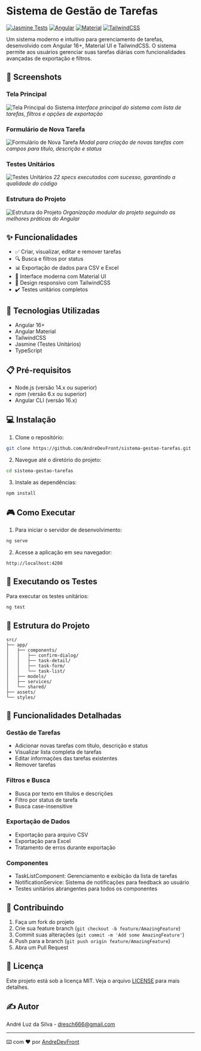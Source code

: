 # Sistema de Gestão de Tarefas

[![Jasmine Tests](https://img.shields.io/badge/tests-22%20specs-brightgreen.svg)](https://jasmine.github.io/)
[![Angular](https://img.shields.io/badge/Angular-16%2B-red.svg)](https://angular.io/)
[![Material](https://img.shields.io/badge/Material-UI-blue.svg)](https://material.angular.io/)
[![TailwindCSS](https://img.shields.io/badge/TailwindCSS-3.0-38B2AC.svg)](https://tailwindcss.com/)

Um sistema moderno e intuitivo para gerenciamento de tarefas, desenvolvido com Angular 16+, Material UI e TailwindCSS. O sistema permite aos usuários gerenciar suas tarefas diárias com funcionalidades avançadas de exportação e filtros.

## 📸 Screenshots

### Tela Principal
![Tela Principal do Sistema](screenshots/todo-home.png)
*Interface principal do sistema com lista de tarefas, filtros e opções de exportação*

### Formulário de Nova Tarefa
![Formulário de Nova Tarefa](screenshots/todo-modal.png)
*Modal para criação de novas tarefas com campos para título, descrição e status*

### Testes Unitários
![Testes Unitários](screenshots/jasmine.png)
*22 specs executados com sucesso, garantindo a qualidade do código*

### Estrutura do Projeto
![Estrutura do Projeto](screenshots/todo.png)
*Organização modular do projeto seguindo as melhores práticas do Angular*

## ✨ Funcionalidades

- ✅ Criar, visualizar, editar e remover tarefas
- 🔍 Busca e filtros por status
- 📊 Exportação de dados para CSV e Excel
- 🎨 Interface moderna com Material UI
- 📱 Design responsivo com TailwindCSS
- ✔️ Testes unitários completos

## 🚀 Tecnologias Utilizadas

- Angular 16+
- Angular Material
- TailwindCSS
- Jasmine (Testes Unitários)
- TypeScript

## 📋 Pré-requisitos

- Node.js (versão 14.x ou superior)
- npm (versão 6.x ou superior)
- Angular CLI (versão 16.x)

## 💻 Instalação

1. Clone o repositório:
```bash
git clone https://github.com/AndreDevFront/sistema-gestao-tarefas.git
```

2. Navegue até o diretório do projeto:
```bash
cd sistema-gestao-tarefas
```

3. Instale as dependências:
```bash
npm install
```

## 🎮 Como Executar

1. Para iniciar o servidor de desenvolvimento:
```bash
ng serve
```

2. Acesse a aplicação em seu navegador:
```
http://localhost:4200
```

## 🧪 Executando os Testes

Para executar os testes unitários:
```bash
ng test
```

## 📁 Estrutura do Projeto

```
src/
├── app/
│   ├── components/
│   │   ├── confirm-dialog/
│   │   ├── task-detail/
│   │   ├── task-form/
│   │   └── task-list/
│   ├── models/
│   ├── services/
│   └── shared/
├── assets/
└── styles/
```

## 🌟 Funcionalidades Detalhadas

### Gestão de Tarefas
- Adicionar novas tarefas com título, descrição e status
- Visualizar lista completa de tarefas
- Editar informações das tarefas existentes
- Remover tarefas

### Filtros e Busca
- Busca por texto em títulos e descrições
- Filtro por status de tarefa
- Busca case-insensitive

### Exportação de Dados
- Exportação para arquivo CSV
- Exportação para Excel
- Tratamento de erros durante exportação

### Componentes
- TaskListComponent: Gerenciamento e exibição da lista de tarefas
- NotificationService: Sistema de notificações para feedback ao usuário
- Testes unitários abrangentes para todos os componentes

## 🤝 Contribuindo

1. Faça um fork do projeto
2. Crie sua feature branch (`git checkout -b feature/AmazingFeature`)
3. Commit suas alterações (`git commit -m 'Add some AmazingFeature'`)
4. Push para a branch (`git push origin feature/AmazingFeature`)
5. Abra um Pull Request

## 📝 Licença

Este projeto está sob a licença MIT. Veja o arquivo [LICENSE](LICENSE) para mais detalhes.

## ✍️ Autor

André Luz da Silva - [dresch666@gmail.com](mailto:dresch666@gmail.com)

---

⌨️ com ❤️ por [AndreDevFront](https://github.com/AndreDevFront)
